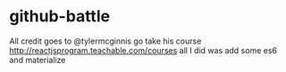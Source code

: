 # github-battle

All credit goes to @tylermcginnis go take his course http://reactjsprogram.teachable.com/courses all I did was add some es6 and materialize
